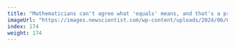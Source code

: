 ```yaml
---
title: "Mathematicians can't agree what 'equals' means, and that's a problem"
imageUrl: "https://images.newscientist.com/wp-content/uploads/2024/06/03143017/SEI_206831966.jpg?width=788"
index: 174
weight: 174
---
```

